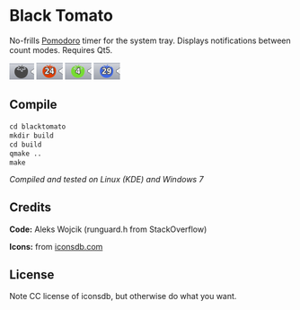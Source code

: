 Black Tomato
============

No-frills [Pomodoro](https://en.wikipedia.org/wiki/Pomodoro_Technique) timer for the system tray. Displays notifications between count modes.
Requires Qt5.

![](images/screenshots/snap0.png)
![](images/screenshots/snap1.png)
![](images/screenshots/snap2.png)
![](images/screenshots/snap3.png)

Compile
-------

```
cd blacktomato
mkdir build
cd build
qmake ..
make
```
*Compiled and tested on Linux (KDE) and Windows 7*

Credits
-------
**Code:**  Aleks Wojcik (runguard.h from StackOverflow)

**Icons:** from [iconsdb.com](http://www.iconsdb.com/)

License
-------
Note CC license of iconsdb,  but otherwise do what you want.
